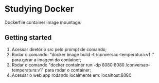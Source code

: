 # Studying Docker

Dockerfile container image mountage.

## Getting started

1. Acessar diretório src pelo prompt de comando;
2. Rodar o comando: "docker image build -t <seu-username>/conversao-temperatura:v1 ." para gerar a imagem do container;
3. Rodar o comando "docker container run -dp 8080:8080 <seu-username>/conversao-temperatura:v1" para rodar o container;
4. Acessar o web app rodando localmente em: localhost:8080
